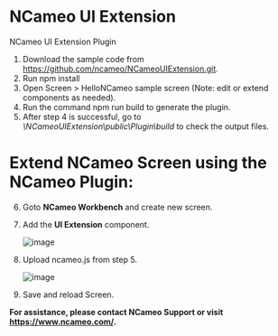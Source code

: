 # NCameo UI Extension
NCameo UI Extension Plugin

1. Download the sample code from https://github.com/ncameo/NCameoUIExtension.git.
2. Run npm install
3. Open Screen > HelloNCameo sample screen (Note: edit or extend components as needed).
4. Run the command npm run build to generate the plugin.
5. After step 4 is successful, go to _\NCameoUIExtension\public\Plugin\build_ to check the output files.

# Extend NCameo Screen using the NCameo Plugin:
6. Goto **NCameo Workbench** and create new screen.
7. Add the **UI Extension** component.
   
   ![image](https://github.com/user-attachments/assets/a55806d2-487a-4e96-aa41-08d9225fc5cc)
8. Upload ncameo.js from step 5.
     
   ![image](https://github.com/user-attachments/assets/320bab58-e284-458e-aad8-4beea6ff431e)
10. Save and reload Screen.

**For assistance, please contact NCameo Support or visit https://www.ncameo.com/.**






